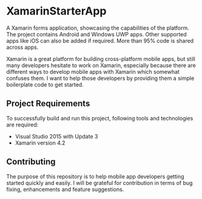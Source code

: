 # XamarinStarterApp
A Xamarin forms application, showcasing the capabilities of the platform. The project contains Android and Windows UWP apps. Other supported apps like iOS can also be added if required. More than 95% code is shared across apps.

Xamarin is a great platform for building cross-platform mobile apps, but still many developers hesitate to work on Xamarin, especially because there are different ways to develop mobile apps with Xamarin which somewhat confuses them. I want to help those developers by providing them a simple boilerplate code to get started.

## Project Requirements
To successfully build and run this project, following tools and technologies are required:

* Visual Studio 2015 with Update 3
* Xamarin version 4.2

## Contributing
The purpose of this repository is to help mobile app developers getting started quickly and easily. I will be grateful for contribution in terms of bug fixing, enhancements and feature suggestions.
